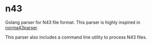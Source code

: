 # n43
Golang parser for N43 file format. This parser is highly inspired in [norma43parser](https://github.com/sergief/norma43parser).

This parser also includes a command line utility to process N43 files.
